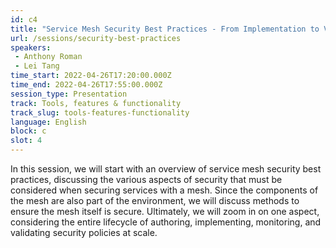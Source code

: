```yaml
---
id: c4
title: "Service Mesh Security Best Practices - From Implementation to Verification"
url: /sessions/security-best-practices
speakers:
 - Anthony Roman
 - Lei Tang
time_start: 2022-04-26T17:20:00.000Z
time_end: 2022-04-26T17:55:00.000Z
session_type: Presentation
track: Tools, features & functionality
track_slug: tools-features-functionality
language: English
block: c
slot: 4
---
```


In this session, we will start with an overview of service mesh security best practices, discussing the various aspects of security that must be considered when securing services with a mesh. Since the components of the mesh are also part of the environment, we will discuss methods to ensure the mesh itself is secure. Ultimately, we will zoom in on one aspect, considering the entire lifecycle of authoring, implementing, monitoring, and validating security policies at scale.